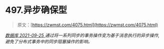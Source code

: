 <!--yml
category: 未分类
date: 0001-01-01 00:00:00
--->

# 497.异步确保型

> 原文：[https://zwmst.com/4075.html](https://zwmst.com/4075.html)

   [ *数据库* ](https://zwmst.com/%e6%95%b0%e6%8d%ae%e5%ba%93)*[ <time datetime="2021-09-26T01:12:02+08:00"> 2021-09-25 </time> ](https://zwmst.com/4075.html)  通过将一系列同步的事务操作变为基于消息执行的异步操作, 避免了分布式事务中的同步阻塞操作的影响。*